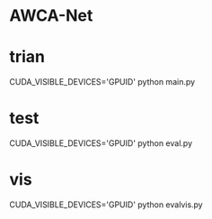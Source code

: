 # AWCA-Net

# trian
CUDA_VISIBLE_DEVICES='GPUID' python main.py

# test
CUDA_VISIBLE_DEVICES='GPUID' python eval.py

# vis
CUDA_VISIBLE_DEVICES='GPUID' python evalvis.py

